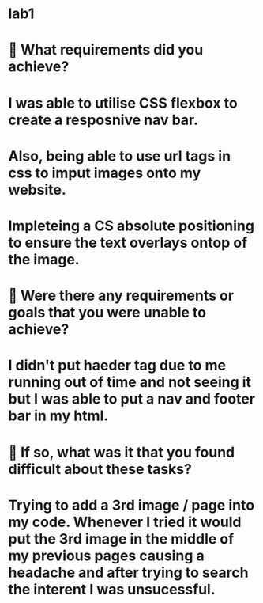# lab1
# 🎯 What requirements did you achieve?
# I was able to utilise CSS flexbox to create a resposnive nav bar.
# Also, being able to use url tags in css to imput images onto my website.
# Impleteing a CS absolute positioning to ensure the text overlays ontop of the image.
# 🎯 Were there any requirements or goals that you were unable to achieve?
# I didn't put haeder tag due to me running out of time and not seeing it but I was able to put a nav and footer bar in my html.
# 🎯 If so, what was it that you found difficult about these tasks?
# Trying to add a 3rd image / page into my code. Whenever I tried it would put the 3rd image in the middle of my previous pages causing a headache and after trying to search the interent I was unsucessful.